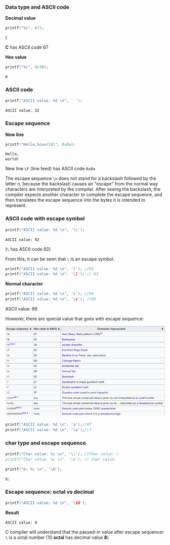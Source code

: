 ### Data type and ASCII code

**Decimal value**

```c    
printf("%c", 67); 
```

```
C
```

**C** has ASCII code 67

**Hex value**

```c
printf("%c", 0x30);
```

```
0
```

### ASCII code

```c
printf("ASCII value: %d \n", ' ');
```

```
ASCII value: 32 
```

### Escape sequence

**New line**

```c
printf("Hello,%cworld!", 0x0a);
```

```
Hello,
world!
```

New line ``LF`` (line feed) has ASCII code ``0x0a``

The escape sequence ``\n`` does not stand for a backslash followed by the letter n, because the backslash causes an "escape" from the normal way characters are interpreted by the compiler. After seeing the backslash, the compiler expects another character to complete the escape sequence, and then translates the escape sequence into the bytes it is intended to represent. 

### ASCII code with escape symbol

```c
printf("ASCII value: %d \n", '\\');
```

```
ASCII value: 92 
```

(``\`` has ASCII code 92)

From this, it can be seen that ``\`` is an escape symbol.

```c
printf("ASCII value: %d \n", ']'); //93
printf("ASCII value: %d \n", '\]'); // 93
```

**Normal character**

```c
printf("ASCII value: %d \n", 'c'); //99
printf("ASCII value: %d \n", '\c'); //99
```
ASCII value: 99 

However, there are special value that goes with escape sequence:

![](escape-sequence.png)

```c
printf("ASCII value: %d \n", 'a');//97
printf("ASCII value: %d \n", '\a');//7
```

### char type and escape sequence

```c
printf("Char value: %c \n", '\\'); //Char value: \
printf("Char value: %c \n", '\a'); // Char value: 
```

```c
printf("b: %c \n", '\0');
```

```
b:  
```

### Escape sequence: octal vs decimal

```c
printf("ASCII value: %d \n", '\10');
```

**Result**

```
ASCII value: 8 
```

C compiler will understand that the passed-in value after escape sequencer ``\`` is a octal number (10 **octal** has decimal value **8**)